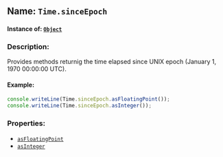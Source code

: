 ## Name: `Time.sinceEpoch`

#### Instance of: [`Object`](Object.md)

### Description:

Provides methods returnig the time elapsed since 
UNIX epoch (January 1, 1970 00:00:00 UTC).

#### Example:

```js
console.writeLine(Time.sinceEpoch.asFloatingPoint());
console.writeLine(Time.sinceEpoch.asInteger());
```

### Properties:

- [`asFloatingPoint`](Time.sinceEpoch.asFloatingPoint.md)
- [`asInteger`](Time.sinceEpoch.asInteger.md)


